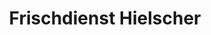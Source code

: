---
title: "Frischdienst Hielscher"
url: /niedere-boerde/frischdienst-hielscher/
shop: Großhandel
---